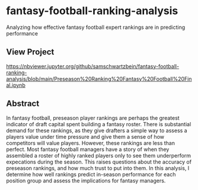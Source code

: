 # fantasy-football-ranking-analysis

Analyzing how effective fantasy football expert rankings are in predicting performance

View Project
------------- 
https://nbviewer.jupyter.org/github/samschwartzbein/fantasy-football-ranking-analysis/blob/main/Preseason%20Ranking%20Fantasy%20Football%20Final.ipynb

Abstract 
-----------
In fantasy football, preseason player rankings are perhaps the greatest indicator of draft capital spent building a fantasy roster. There is substantial demand for these rankings, as they give drafters a simple way to assess a players value under time pressure and give them a sense of how competitors will value players. However, these rankings are less than perfect. Most fantasy football managers have a story of when they assembled a roster of highly ranked players only to see them underperform expecations during the season. This raises questions about the accuracy of preseason rankings, and how much trust to put into them. In this analysis, I determine how well rankings predict in-season performance for each position group and assess the implications for fantasy managers.
